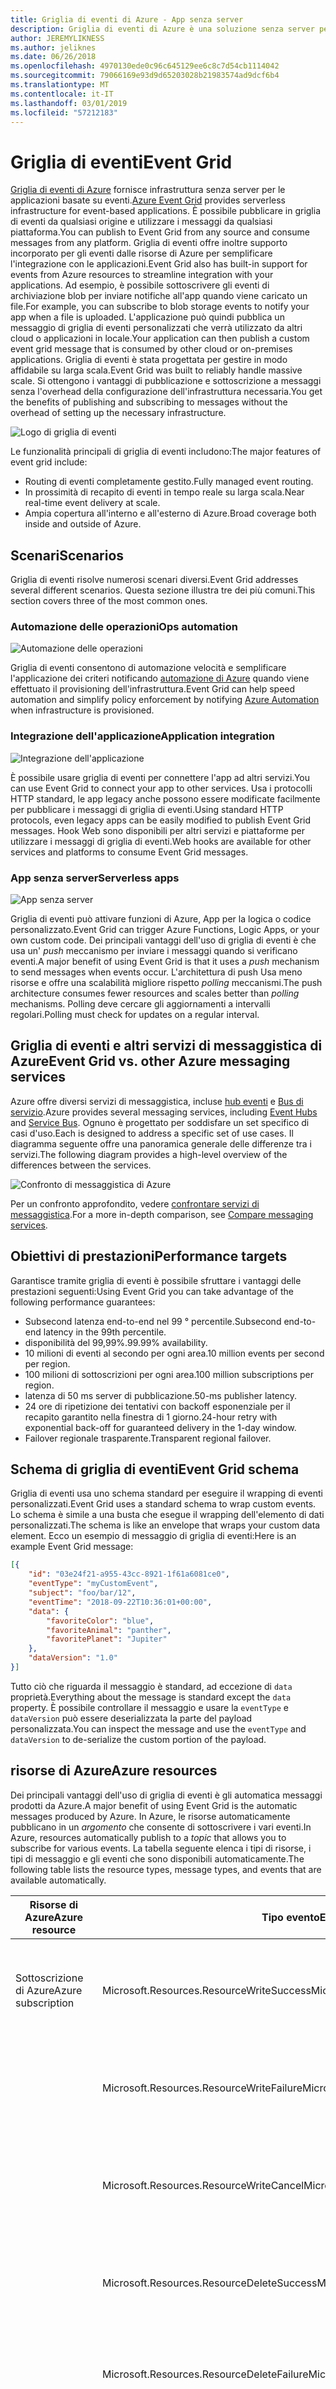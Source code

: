 ```yaml
---
title: Griglia di eventi di Azure - App senza server
description: Griglia di eventi di Azure è una soluzione senza server per il recapito di eventi affidabile e il routing su larga scala su un modello di pagamento per evento.
author: JEREMYLIKNESS
ms.author: jeliknes
ms.date: 06/26/2018
ms.openlocfilehash: 4970130ede0c96c645129ee6c8c7d54cb1114042
ms.sourcegitcommit: 79066169e93d9d65203028b21983574ad9dcf6b4
ms.translationtype: MT
ms.contentlocale: it-IT
ms.lasthandoff: 03/01/2019
ms.locfileid: "57212183"
---
```

# <a name="event-grid"></a><span data-ttu-id="3486a-103">Griglia di eventi</span><span class="sxs-lookup"><span data-stu-id="3486a-103">Event Grid</span></span>

<span data-ttu-id="3486a-104">[Griglia di eventi di Azure](/azure/event-grid/overview) fornisce infrastruttura senza server per le applicazioni basate su eventi.</span><span class="sxs-lookup"><span data-stu-id="3486a-104">[Azure Event Grid](/azure/event-grid/overview) provides serverless infrastructure for event-based applications.</span></span> <span data-ttu-id="3486a-105">È possibile pubblicare in griglia di eventi da qualsiasi origine e utilizzare i messaggi da qualsiasi piattaforma.</span><span class="sxs-lookup"><span data-stu-id="3486a-105">You can publish to Event Grid from any source and consume messages from any platform.</span></span> <span data-ttu-id="3486a-106">Griglia di eventi offre inoltre supporto incorporato per gli eventi dalle risorse di Azure per semplificare l'integrazione con le applicazioni.</span><span class="sxs-lookup"><span data-stu-id="3486a-106">Event Grid also has built-in support for events from Azure resources to streamline integration with your applications.</span></span> <span data-ttu-id="3486a-107">Ad esempio, è possibile sottoscrivere gli eventi di archiviazione blob per inviare notifiche all'app quando viene caricato un file.</span><span class="sxs-lookup"><span data-stu-id="3486a-107">For example, you can subscribe to blob storage events to notify your app when a file is uploaded.</span></span> <span data-ttu-id="3486a-108">L'applicazione può quindi pubblica un messaggio di griglia di eventi personalizzati che verrà utilizzato da altri cloud o applicazioni in locale.</span><span class="sxs-lookup"><span data-stu-id="3486a-108">Your application can then publish a custom event grid message that is consumed by other cloud or on-premises applications.</span></span> <span data-ttu-id="3486a-109">Griglia di eventi è stata progettata per gestire in modo affidabile su larga scala.</span><span class="sxs-lookup"><span data-stu-id="3486a-109">Event Grid was built to reliably handle massive scale.</span></span> <span data-ttu-id="3486a-110">Si ottengono i vantaggi di pubblicazione e sottoscrizione a messaggi senza l'overhead della configurazione dell'infrastruttura necessaria.</span><span class="sxs-lookup"><span data-stu-id="3486a-110">You get the benefits of publishing and subscribing to messages without the overhead of setting up the necessary infrastructure.</span></span>

![Logo di griglia di eventi](./media/event-grid-logo.png)

<span data-ttu-id="3486a-112">Le funzionalità principali di griglia di eventi includono:</span><span class="sxs-lookup"><span data-stu-id="3486a-112">The major features of event grid include:</span></span>

* <span data-ttu-id="3486a-113">Routing di eventi completamente gestito.</span><span class="sxs-lookup"><span data-stu-id="3486a-113">Fully managed event routing.</span></span>
* <span data-ttu-id="3486a-114">In prossimità di recapito di eventi in tempo reale su larga scala.</span><span class="sxs-lookup"><span data-stu-id="3486a-114">Near real-time event delivery at scale.</span></span>
* <span data-ttu-id="3486a-115">Ampia copertura all'interno e all'esterno di Azure.</span><span class="sxs-lookup"><span data-stu-id="3486a-115">Broad coverage both inside and outside of Azure.</span></span>

## <a name="scenarios"></a><span data-ttu-id="3486a-116">Scenari</span><span class="sxs-lookup"><span data-stu-id="3486a-116">Scenarios</span></span>

<span data-ttu-id="3486a-117">Griglia di eventi risolve numerosi scenari diversi.</span><span class="sxs-lookup"><span data-stu-id="3486a-117">Event Grid addresses several different scenarios.</span></span> <span data-ttu-id="3486a-118">Questa sezione illustra tre dei più comuni.</span><span class="sxs-lookup"><span data-stu-id="3486a-118">This section covers three of the most common ones.</span></span>

### <a name="ops-automation"></a><span data-ttu-id="3486a-119">Automazione delle operazioni</span><span class="sxs-lookup"><span data-stu-id="3486a-119">Ops automation</span></span>

![Automazione delle operazioni](./media/ops-automation.png)

<span data-ttu-id="3486a-121">Griglia di eventi consentono di automazione velocità e semplificare l'applicazione dei criteri notificando [automazione di Azure](https://docs.microsoft.com/azure/automation) quando viene effettuato il provisioning dell'infrastruttura.</span><span class="sxs-lookup"><span data-stu-id="3486a-121">Event Grid can help speed automation and simplify policy enforcement by notifying [Azure Automation](https://docs.microsoft.com/azure/automation) when infrastructure is provisioned.</span></span>

### <a name="application-integration"></a><span data-ttu-id="3486a-122">Integrazione dell'applicazione</span><span class="sxs-lookup"><span data-stu-id="3486a-122">Application integration</span></span>

![Integrazione dell'applicazione](./media/app-integration.png)

<span data-ttu-id="3486a-124">È possibile usare griglia di eventi per connettere l'app ad altri servizi.</span><span class="sxs-lookup"><span data-stu-id="3486a-124">You can use Event Grid to connect your app to other services.</span></span> <span data-ttu-id="3486a-125">Usa i protocolli HTTP standard, le app legacy anche possono essere modificate facilmente per pubblicare i messaggi di griglia di eventi.</span><span class="sxs-lookup"><span data-stu-id="3486a-125">Using standard HTTP protocols, even legacy apps can be easily modified to publish Event Grid messages.</span></span> <span data-ttu-id="3486a-126">Hook Web sono disponibili per altri servizi e piattaforme per utilizzare i messaggi di griglia di eventi.</span><span class="sxs-lookup"><span data-stu-id="3486a-126">Web hooks are available for other services and platforms to consume Event Grid messages.</span></span>

### <a name="serverless-apps"></a><span data-ttu-id="3486a-127">App senza server</span><span class="sxs-lookup"><span data-stu-id="3486a-127">Serverless apps</span></span>

![App senza server](./media/serverless-apps.png)

<span data-ttu-id="3486a-129">Griglia di eventi può attivare funzioni di Azure, App per la logica o codice personalizzato.</span><span class="sxs-lookup"><span data-stu-id="3486a-129">Event Grid can trigger Azure Functions, Logic Apps, or your own custom code.</span></span> <span data-ttu-id="3486a-130">Dei principali vantaggi dell'uso di griglia di eventi è che usa un' *push* meccanismo per inviare i messaggi quando si verificano eventi.</span><span class="sxs-lookup"><span data-stu-id="3486a-130">A major benefit of using Event Grid is that it uses a *push* mechanism to send messages when events occur.</span></span> <span data-ttu-id="3486a-131">L'architettura di push Usa meno risorse e offre una scalabilità migliore rispetto *polling* meccanismi.</span><span class="sxs-lookup"><span data-stu-id="3486a-131">The push architecture consumes fewer resources and scales better than *polling* mechanisms.</span></span> <span data-ttu-id="3486a-132">Polling deve cercare gli aggiornamenti a intervalli regolari.</span><span class="sxs-lookup"><span data-stu-id="3486a-132">Polling must check for updates on a regular interval.</span></span>

## <a name="event-grid-vs-other-azure-messaging-services"></a><span data-ttu-id="3486a-133">Griglia di eventi e altri servizi di messaggistica di Azure</span><span class="sxs-lookup"><span data-stu-id="3486a-133">Event Grid vs. other Azure messaging services</span></span>

<span data-ttu-id="3486a-134">Azure offre diversi servizi di messaggistica, incluse [hub eventi](https://docs.microsoft.com/azure/event-hubs) e [Bus di servizio](https://docs.microsoft.com/azure/service-bus-messaging).</span><span class="sxs-lookup"><span data-stu-id="3486a-134">Azure provides several messaging services, including [Event Hubs](https://docs.microsoft.com/azure/event-hubs) and [Service Bus](https://docs.microsoft.com/azure/service-bus-messaging).</span></span> <span data-ttu-id="3486a-135">Ognuno è progettato per soddisfare un set specifico di casi d'uso.</span><span class="sxs-lookup"><span data-stu-id="3486a-135">Each is designed to address a specific set of use cases.</span></span> <span data-ttu-id="3486a-136">Il diagramma seguente offre una panoramica generale delle differenze tra i servizi.</span><span class="sxs-lookup"><span data-stu-id="3486a-136">The following diagram provides a high-level overview of the differences between the services.</span></span>

![Confronto di messaggistica di Azure](./media/azure-messaging-services.png)

<span data-ttu-id="3486a-138">Per un confronto approfondito, vedere [confrontare servizi di messaggistica](https://docs.microsoft.com/azure/event-grid/compare-messaging-services).</span><span class="sxs-lookup"><span data-stu-id="3486a-138">For a more in-depth comparison, see [Compare messaging services](https://docs.microsoft.com/azure/event-grid/compare-messaging-services).</span></span>

## <a name="performance-targets"></a><span data-ttu-id="3486a-139">Obiettivi di prestazioni</span><span class="sxs-lookup"><span data-stu-id="3486a-139">Performance targets</span></span>

<span data-ttu-id="3486a-140">Garantisce tramite griglia di eventi è possibile sfruttare i vantaggi delle prestazioni seguenti:</span><span class="sxs-lookup"><span data-stu-id="3486a-140">Using Event Grid you can take advantage of the following performance guarantees:</span></span>

* <span data-ttu-id="3486a-141">Subsecond latenza end-to-end nel 99 ° percentile.</span><span class="sxs-lookup"><span data-stu-id="3486a-141">Subsecond end-to-end latency in the 99th percentile.</span></span>
* <span data-ttu-id="3486a-142">disponibilità del 99,99%.</span><span class="sxs-lookup"><span data-stu-id="3486a-142">99.99% availability.</span></span>
* <span data-ttu-id="3486a-143">10 milioni di eventi al secondo per ogni area.</span><span class="sxs-lookup"><span data-stu-id="3486a-143">10 million events per second per region.</span></span>
* <span data-ttu-id="3486a-144">100 milioni di sottoscrizioni per ogni area.</span><span class="sxs-lookup"><span data-stu-id="3486a-144">100 million subscriptions per region.</span></span>
* <span data-ttu-id="3486a-145">latenza di 50 ms server di pubblicazione.</span><span class="sxs-lookup"><span data-stu-id="3486a-145">50-ms publisher latency.</span></span>
* <span data-ttu-id="3486a-146">24 ore di ripetizione dei tentativi con backoff esponenziale per il recapito garantito nella finestra di 1 giorno.</span><span class="sxs-lookup"><span data-stu-id="3486a-146">24-hour retry with exponential back-off for guaranteed delivery in the 1-day window.</span></span>
* <span data-ttu-id="3486a-147">Failover regionale trasparente.</span><span class="sxs-lookup"><span data-stu-id="3486a-147">Transparent regional failover.</span></span>

## <a name="event-grid-schema"></a><span data-ttu-id="3486a-148">Schema di griglia di eventi</span><span class="sxs-lookup"><span data-stu-id="3486a-148">Event Grid schema</span></span>

<span data-ttu-id="3486a-149">Griglia di eventi usa uno schema standard per eseguire il wrapping di eventi personalizzati.</span><span class="sxs-lookup"><span data-stu-id="3486a-149">Event Grid uses a standard schema to wrap custom events.</span></span> <span data-ttu-id="3486a-150">Lo schema è simile a una busta che esegue il wrapping dell'elemento di dati personalizzati.</span><span class="sxs-lookup"><span data-stu-id="3486a-150">The schema is like an envelope that wraps your custom data element.</span></span> <span data-ttu-id="3486a-151">Ecco un esempio di messaggio di griglia di eventi:</span><span class="sxs-lookup"><span data-stu-id="3486a-151">Here is an example Event Grid message:</span></span>

```json
[{
    "id": "03e24f21-a955-43cc-8921-1f61a6081ce0",
    "eventType": "myCustomEvent",
    "subject": "foo/bar/12",
    "eventTime": "2018-09-22T10:36:01+00:00",
    "data": {
        "favoriteColor": "blue",
        "favoriteAnimal": "panther",
        "favoritePlanet": "Jupiter"
    },
    "dataVersion": "1.0"
}]
```

<span data-ttu-id="3486a-152">Tutto ciò che riguarda il messaggio è standard, ad eccezione di `data` proprietà.</span><span class="sxs-lookup"><span data-stu-id="3486a-152">Everything about the message is standard except the `data` property.</span></span> <span data-ttu-id="3486a-153">È possibile controllare il messaggio e usare la `eventType` e `dataVersion` può essere deserializzata la parte del payload personalizzata.</span><span class="sxs-lookup"><span data-stu-id="3486a-153">You can inspect the message and use the `eventType` and `dataVersion` to de-serialize the custom portion of the payload.</span></span>

## <a name="azure-resources"></a><span data-ttu-id="3486a-154">risorse di Azure</span><span class="sxs-lookup"><span data-stu-id="3486a-154">Azure resources</span></span>

<span data-ttu-id="3486a-155">Dei principali vantaggi dell'uso di griglia di eventi è gli automatica messaggi prodotti da Azure.</span><span class="sxs-lookup"><span data-stu-id="3486a-155">A major benefit of using Event Grid is the automatic messages produced by Azure.</span></span> <span data-ttu-id="3486a-156">In Azure, le risorse automaticamente pubblicano in un *argomento* che consente di sottoscrivere i vari eventi.</span><span class="sxs-lookup"><span data-stu-id="3486a-156">In Azure, resources automatically publish to a *topic* that allows you to subscribe for various events.</span></span> <span data-ttu-id="3486a-157">La tabella seguente elenca i tipi di risorse, i tipi di messaggio e gli eventi che sono disponibili automaticamente.</span><span class="sxs-lookup"><span data-stu-id="3486a-157">The following table lists the resource types, message types, and events that are available automatically.</span></span>

| <span data-ttu-id="3486a-158">Risorse di Azure</span><span class="sxs-lookup"><span data-stu-id="3486a-158">Azure resource</span></span> | <span data-ttu-id="3486a-159">Tipo evento</span><span class="sxs-lookup"><span data-stu-id="3486a-159">Event type</span></span> | <span data-ttu-id="3486a-160">Descrizione</span><span class="sxs-lookup"><span data-stu-id="3486a-160">Description</span></span> |
| -------------- | ---------- | ----------- |
| <span data-ttu-id="3486a-161">Sottoscrizione di Azure</span><span class="sxs-lookup"><span data-stu-id="3486a-161">Azure subscription</span></span> | <span data-ttu-id="3486a-162">Microsoft.Resources.ResourceWriteSuccess</span><span class="sxs-lookup"><span data-stu-id="3486a-162">Microsoft.Resources.ResourceWriteSuccess</span></span> | <span data-ttu-id="3486a-163">Generato quando una risorsa di creazione o l'operazione di aggiornamento ha esito positivo.</span><span class="sxs-lookup"><span data-stu-id="3486a-163">Raised when a resource create or update operation succeeds.</span></span> |
| | <span data-ttu-id="3486a-164">Microsoft.Resources.ResourceWriteFailure</span><span class="sxs-lookup"><span data-stu-id="3486a-164">Microsoft.Resources.ResourceWriteFailure</span></span> | <span data-ttu-id="3486a-165">Generato quando si crea una risorsa o l'operazione di aggiornamento ha esito negativo.</span><span class="sxs-lookup"><span data-stu-id="3486a-165">Raised when a resource create or update operation fails.</span></span> |
| | <span data-ttu-id="3486a-166">Microsoft.Resources.ResourceWriteCancel</span><span class="sxs-lookup"><span data-stu-id="3486a-166">Microsoft.Resources.ResourceWriteCancel</span></span> | <span data-ttu-id="3486a-167">Generato quando una risorsa di creazione o l'operazione di aggiornamento viene annullata.</span><span class="sxs-lookup"><span data-stu-id="3486a-167">Raised when a resource create or update operation is canceled.</span></span> |
|  | <span data-ttu-id="3486a-168">Microsoft.Resources.ResourceDeleteSuccess</span><span class="sxs-lookup"><span data-stu-id="3486a-168">Microsoft.Resources.ResourceDeleteSuccess</span></span> | <span data-ttu-id="3486a-169">Generato quando un'operazione di eliminazione della risorsa ha esito positivo.</span><span class="sxs-lookup"><span data-stu-id="3486a-169">Raised when a resource delete operation succeeds.</span></span> |
|  | <span data-ttu-id="3486a-170">Microsoft.Resources.ResourceDeleteFailure</span><span class="sxs-lookup"><span data-stu-id="3486a-170">Microsoft.Resources.ResourceDeleteFailure</span></span> | <span data-ttu-id="3486a-171">Generato quando un'operazione di eliminazione della risorsa ha esito negativo.</span><span class="sxs-lookup"><span data-stu-id="3486a-171">Raised when a resource delete operation fails.</span></span> |
| | <span data-ttu-id="3486a-172">Microsoft.Resources.ResourceDeleteCancel</span><span class="sxs-lookup"><span data-stu-id="3486a-172">Microsoft.Resources.ResourceDeleteCancel</span></span> | <span data-ttu-id="3486a-173">Generato quando viene annullata un'operazione di eliminazione di risorse.</span><span class="sxs-lookup"><span data-stu-id="3486a-173">Raised when a resource delete operation is canceled.</span></span> <span data-ttu-id="3486a-174">Questo evento si verifica quando viene annullata una distribuzione modello.</span><span class="sxs-lookup"><span data-stu-id="3486a-174">This event happens when a template deployment is canceled.</span></span> |
| <span data-ttu-id="3486a-175">Archiviazione - BLOB</span><span class="sxs-lookup"><span data-stu-id="3486a-175">Blob storage</span></span> | <span data-ttu-id="3486a-176">Microsoft.Storage.BlobCreated</span><span class="sxs-lookup"><span data-stu-id="3486a-176">Microsoft.Storage.BlobCreated</span></span> | <span data-ttu-id="3486a-177">Generato quando viene creato un blob.</span><span class="sxs-lookup"><span data-stu-id="3486a-177">Raised when a blob is created.</span></span> |
| | <span data-ttu-id="3486a-178">Microsoft.Storage.BlobDeleted</span><span class="sxs-lookup"><span data-stu-id="3486a-178">Microsoft.Storage.BlobDeleted</span></span> | <span data-ttu-id="3486a-179">Generato quando viene eliminato un blob.</span><span class="sxs-lookup"><span data-stu-id="3486a-179">Raised when a blob is deleted.</span></span> |
| <span data-ttu-id="3486a-180">Hub eventi</span><span class="sxs-lookup"><span data-stu-id="3486a-180">Event hubs</span></span> | <span data-ttu-id="3486a-181">Microsoft.EventHub.CaptureFileCreated</span><span class="sxs-lookup"><span data-stu-id="3486a-181">Microsoft.EventHub.CaptureFileCreated</span></span> | <span data-ttu-id="3486a-182">Generato quando viene creato un file di acquisizione.</span><span class="sxs-lookup"><span data-stu-id="3486a-182">Raised when a capture file is created.</span></span>
| <span data-ttu-id="3486a-183">Hub IoT</span><span class="sxs-lookup"><span data-stu-id="3486a-183">IoT Hub</span></span> | <span data-ttu-id="3486a-184">Microsoft.Devices.DeviceCreated</span><span class="sxs-lookup"><span data-stu-id="3486a-184">Microsoft.Devices.DeviceCreated</span></span> | <span data-ttu-id="3486a-185">Pubblicato quando un dispositivo viene registrato a un hub IoT.</span><span class="sxs-lookup"><span data-stu-id="3486a-185">Published when a device is registered to an IoT hub.</span></span> |
| | <span data-ttu-id="3486a-186">Microsoft.Devices.DeviceDeleted</span><span class="sxs-lookup"><span data-stu-id="3486a-186">Microsoft.Devices.DeviceDeleted</span></span> | <span data-ttu-id="3486a-187">Pubblicato quando un dispositivo viene eliminato da un hub IoT.</span><span class="sxs-lookup"><span data-stu-id="3486a-187">Published when a device is deleted from an IoT hub.</span></span> |
| <span data-ttu-id="3486a-188">Gruppi di risorse</span><span class="sxs-lookup"><span data-stu-id="3486a-188">Resource groups</span></span> | <span data-ttu-id="3486a-189">Microsoft.Resources.ResourceWriteSuccess</span><span class="sxs-lookup"><span data-stu-id="3486a-189">Microsoft.Resources.ResourceWriteSuccess</span></span> | <span data-ttu-id="3486a-190">Generato quando una risorsa di creazione o l'operazione di aggiornamento ha esito positivo.</span><span class="sxs-lookup"><span data-stu-id="3486a-190">Raised when a resource create or update operation succeeds.</span></span> |
| | <span data-ttu-id="3486a-191">Microsoft.Resources.ResourceWriteFailure</span><span class="sxs-lookup"><span data-stu-id="3486a-191">Microsoft.Resources.ResourceWriteFailure</span></span> | <span data-ttu-id="3486a-192">Generato quando si crea una risorsa o l'operazione di aggiornamento ha esito negativo.</span><span class="sxs-lookup"><span data-stu-id="3486a-192">Raised when a resource create or update operation fails.</span></span> |
| | <span data-ttu-id="3486a-193">Microsoft.Resources.ResourceWriteCancel</span><span class="sxs-lookup"><span data-stu-id="3486a-193">Microsoft.Resources.ResourceWriteCancel</span></span> | <span data-ttu-id="3486a-194">Generato quando una risorsa di creazione o l'operazione di aggiornamento viene annullata.</span><span class="sxs-lookup"><span data-stu-id="3486a-194">Raised when a resource create or update operation is canceled.</span></span> |
| | <span data-ttu-id="3486a-195">Microsoft.Resources.ResourceDeleteSuccess</span><span class="sxs-lookup"><span data-stu-id="3486a-195">Microsoft.Resources.ResourceDeleteSuccess</span></span> | <span data-ttu-id="3486a-196">Generato quando un'operazione di eliminazione della risorsa ha esito positivo.</span><span class="sxs-lookup"><span data-stu-id="3486a-196">Raised when a resource delete operation succeeds.</span></span> |
| | <span data-ttu-id="3486a-197">Microsoft.Resources.ResourceDeleteFailure</span><span class="sxs-lookup"><span data-stu-id="3486a-197">Microsoft.Resources.ResourceDeleteFailure</span></span> | <span data-ttu-id="3486a-198">Generato quando un'operazione di eliminazione della risorsa ha esito negativo.</span><span class="sxs-lookup"><span data-stu-id="3486a-198">Raised when a resource delete operation fails.</span></span> |
| | <span data-ttu-id="3486a-199">Microsoft.Resources.ResourceDeleteCancel</span><span class="sxs-lookup"><span data-stu-id="3486a-199">Microsoft.Resources.ResourceDeleteCancel</span></span> | <span data-ttu-id="3486a-200">Generato quando viene annullata un'operazione di eliminazione di risorse.</span><span class="sxs-lookup"><span data-stu-id="3486a-200">Raised when a resource delete operation is canceled.</span></span> <span data-ttu-id="3486a-201">Questo evento si verifica quando viene annullata una distribuzione modello.</span><span class="sxs-lookup"><span data-stu-id="3486a-201">This event happens when a template deployment is canceled.</span></span> |

<span data-ttu-id="3486a-202">Per altre informazioni, vedere [schema di eventi di griglia di eventi di Azure](https://docs.microsoft.com/azure/event-grid/event-schema).</span><span class="sxs-lookup"><span data-stu-id="3486a-202">For more information, see [Azure Event Grid event schema](https://docs.microsoft.com/azure/event-grid/event-schema).</span></span>

<span data-ttu-id="3486a-203">Griglia di eventi è possibile accedere da qualsiasi tipo di applicazione, anche se non viene eseguito in locale.</span><span class="sxs-lookup"><span data-stu-id="3486a-203">You can access Event Grid from any type of application, even one that runs on-premises.</span></span>

## <a name="conclusion"></a><span data-ttu-id="3486a-204">Conclusione</span><span class="sxs-lookup"><span data-stu-id="3486a-204">Conclusion</span></span>

<span data-ttu-id="3486a-205">In questo capitolo si è appreso sulla piattaforma Azure senza server che è costituita da funzioni di Azure, App per la logica e griglia di eventi.</span><span class="sxs-lookup"><span data-stu-id="3486a-205">In this chapter you learned about the Azure serverless platform that is composed of Azure Functions, Logic Apps, and Event Grid.</span></span> <span data-ttu-id="3486a-206">È possibile usare queste risorse per compilare un'architettura di app senza server completamente o creare una soluzione ibrida che interagisce con altre risorse cloud e nei server locali.</span><span class="sxs-lookup"><span data-stu-id="3486a-206">You can use these resources to build an entirely serverless app architecture, or create a hybrid solution that interacts with other cloud resources and on-premises servers.</span></span> <span data-ttu-id="3486a-207">Combinata con una piattaforma di dati senza server, ad esempio [SQL di Azure](https://docs.microsoft.com/azure/sql-database) oppure [CosmosDB](https://docs.microsoft.com/azure/cosmos-db/introduction), è possibile compilare applicazioni native cloud completamente gestito.</span><span class="sxs-lookup"><span data-stu-id="3486a-207">Combined with a serverless data platform such as [Azure SQL](https://docs.microsoft.com/azure/sql-database) or [CosmosDB](https://docs.microsoft.com/azure/cosmos-db/introduction), you can build fully managed cloud native applications.</span></span>

## <a name="recommended-resources"></a><span data-ttu-id="3486a-208">Risorse consigliate</span><span class="sxs-lookup"><span data-stu-id="3486a-208">Recommended resources</span></span>

* [<span data-ttu-id="3486a-209">Piani di servizio App</span><span class="sxs-lookup"><span data-stu-id="3486a-209">App service plans</span></span>](https://docs.microsoft.com/azure/app-service/azure-web-sites-web-hosting-plans-in-depth-overview)
* [<span data-ttu-id="3486a-210">Application Insights</span><span class="sxs-lookup"><span data-stu-id="3486a-210">Application Insights</span></span>](https://docs.microsoft.com/azure/application-insights)
* [<span data-ttu-id="3486a-211">Application Insights Analitica</span><span class="sxs-lookup"><span data-stu-id="3486a-211">Application Insights Analytics</span></span>](https://docs.microsoft.com/azure/application-insights/app-insights-analytics)
* [<span data-ttu-id="3486a-212">Azure: Crea la tua app nel cloud con funzioni di Azure senza server</span><span class="sxs-lookup"><span data-stu-id="3486a-212">Azure: Bring your app to the cloud with serverless Azure Functions</span></span>](https://channel9.msdn.com/events/Connect/2017/E102)
* [<span data-ttu-id="3486a-213">Griglia di eventi di Azure</span><span class="sxs-lookup"><span data-stu-id="3486a-213">Azure Event Grid</span></span>](https://docs.microsoft.com/azure/event-grid/overview)
* [<span data-ttu-id="3486a-214">Schema di eventi di griglia di eventi Azure</span><span class="sxs-lookup"><span data-stu-id="3486a-214">Azure Event Grid event schema</span></span>](https://docs.microsoft.com/azure/event-grid/event-schema)
* [<span data-ttu-id="3486a-215">Hub eventi di Azure</span><span class="sxs-lookup"><span data-stu-id="3486a-215">Azure Event Hubs</span></span>](https://docs.microsoft.com/azure/event-hubs)
* [<span data-ttu-id="3486a-216">Documentazione di funzioni di Azure</span><span class="sxs-lookup"><span data-stu-id="3486a-216">Azure Functions documentation</span></span>](https://docs.microsoft.com/azure/azure-functions)
* [<span data-ttu-id="3486a-217">Concetti di binding e trigger delle funzioni di Azure</span><span class="sxs-lookup"><span data-stu-id="3486a-217">Azure Functions triggers and bindings concepts</span></span>](https://docs.microsoft.com/azure/azure-functions/functions-triggers-bindings)
* [<span data-ttu-id="3486a-218">App per la logica di Azure</span><span class="sxs-lookup"><span data-stu-id="3486a-218">Azure Logic Apps</span></span>](https://docs.microsoft.com/azure/logic-apps)
* [<span data-ttu-id="3486a-219">Bus di servizio di Azure</span><span class="sxs-lookup"><span data-stu-id="3486a-219">Azure Service Bus</span></span>](https://docs.microsoft.com/azure/service-bus-messaging)
* [<span data-ttu-id="3486a-220">Archiviazione tabelle di Azure</span><span class="sxs-lookup"><span data-stu-id="3486a-220">Azure Table Storage</span></span>](https://docs.microsoft.com/azure/cosmos-db/table-storage-overview)
* [<span data-ttu-id="3486a-221">Confrontare funzioni 1.x e 2.x</span><span class="sxs-lookup"><span data-stu-id="3486a-221">Compare functions 1.x and 2.x</span></span>](https://docs.microsoft.com/azure/azure-functions/functions-versions)
* [<span data-ttu-id="3486a-222">La connessione a origini dati locali con Azure sul Gateway dati locale</span><span class="sxs-lookup"><span data-stu-id="3486a-222">Connecting to on-premises data sources with Azure On-premises Data Gateway</span></span>](https://docs.microsoft.com/azure/analysis-services/analysis-services-gateway)
* [<span data-ttu-id="3486a-223">Creare la prima funzione nel portale di Azure</span><span class="sxs-lookup"><span data-stu-id="3486a-223">Create your first function in the Azure portal</span></span>](https://docs.microsoft.com/azure/azure-functions/functions-create-first-azure-function)
* [<span data-ttu-id="3486a-224">Creare la prima funzione usando il comando di Azure</span><span class="sxs-lookup"><span data-stu-id="3486a-224">Create your first function using the Azure CLI</span></span>](https://docs.microsoft.com/azure/azure-functions/functions-create-first-azure-function-azure-cli)
* [<span data-ttu-id="3486a-225">Creare la prima funzione con Visual Studio</span><span class="sxs-lookup"><span data-stu-id="3486a-225">Create your first function using Visual Studio</span></span>](https://docs.microsoft.com/azure/azure-functions/functions-create-your-first-function-visual-studio)
* [<span data-ttu-id="3486a-226">Lingue supportate le funzioni</span><span class="sxs-lookup"><span data-stu-id="3486a-226">Functions supported languages</span></span>](https://docs.microsoft.com/azure/azure-functions/supported-languages)
* [<span data-ttu-id="3486a-227">Monitorare funzioni di Azure</span><span class="sxs-lookup"><span data-stu-id="3486a-227">Monitor Azure Functions</span></span>](https://docs.microsoft.com/azure/azure-functions/functions-monitoring)
* [<span data-ttu-id="3486a-228">Lavorare con i proxy di funzioni di Azure</span><span class="sxs-lookup"><span data-stu-id="3486a-228">Work with Azure Functions Proxies</span></span>](https://docs.microsoft.com/azure/azure-functions/functions-proxies)

>[!div class="step-by-step"]
><span data-ttu-id="3486a-229">[Precedente](logic-apps.md)
>[Successivo](durable-azure-functions.md)</span><span class="sxs-lookup"><span data-stu-id="3486a-229">[Previous](logic-apps.md)
[Next](durable-azure-functions.md)</span></span>

